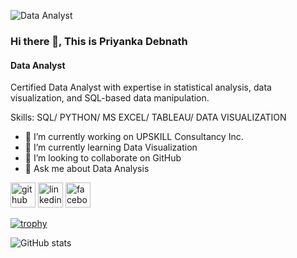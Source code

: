 
![Data Analyst ](https://scontent.fphl1-1.fna.fbcdn.net/v/t39.30808-6/400372414_349963614237325_3781949118176020873_n.jpg?stp=dst-jpg_s960x960_tt6&_nc_cat=107&ccb=1-7&_nc_sid=cc71e4&_nc_ohc=v5EAJmOGjNUQ7kNvgGIxp83&_nc_zt=23&_nc_ht=scontent.fphl1-1.fna&_nc_gid=AoltOJoDMlUFThjfD1U_k42&oh=00_AYD17nQo4_TCjZIEJq_jK19SjfQ54iNcYleccrn3Ysh_rQ&oe=6782207A)

### Hi there 👋, This is Priyanka Debnath
#### Data Analyst 

Certified Data Analyst with expertise in statistical analysis, data visualization, and SQL-based data manipulation. 

Skills: SQL/ PYTHON/ MS EXCEL/ TABLEAU/ DATA VISUALIZATION 

- 🔭 I’m currently working on UPSKILL Consultancy Inc. 
- 🌱 I’m currently learning Data Visualization  
- 👯 I’m looking to collaborate on GitHub 
- 💬 Ask me about Data Analysis 


[<img src='https://cdn.jsdelivr.net/npm/simple-icons@3.0.1/icons/github.svg' alt='github' height='40'>](https://github.com/Priyankabd1992)  [<img src='https://cdn.jsdelivr.net/npm/simple-icons@3.0.1/icons/linkedin.svg' alt='linkedin' height='40'>](https://www.linkedin.com/in/https://www.linkedin.com/feed/?trk=guest_homepage-basic_nav-header-signin/)  [<img src='https://cdn.jsdelivr.net/npm/simple-icons@3.0.1/icons/facebook.svg' alt='facebook' height='40'>](https://www.facebook.com/https://www.facebook.com/profile.php?id=100076710675525)  

[![trophy](https://github-profile-trophy.vercel.app/?username=Priyankabd1992)](https://github.com/ryo-ma/github-profile-trophy)

![GitHub stats](https://github-readme-stats.vercel.app/api?username=Priyankabd1992&show_icons=true)  


